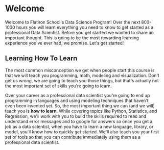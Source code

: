 # Welcome

Welcome to Flatiron School's Data Science Program! Over the next 800-1000 hours you will learn everything you need to know to get started as a professional Data Scientist. Before you get started we wanted to share an important thought. This is going to be the most rewarding learning experience you've ever had, we promise. Let's get started!

## Learning How To Learn

The most common misconception we get when people start this course is that we will teach you programming, math, modeling and visualization. Don't get us wrong, we are going to teach you those things, but that's actually not the most important set of skills you're going to learn.

Over your career as a professional data scientist you're going to end up programming in languages and using modeling techniques that haven't even been invented yet. So, the most important thing we can (and we will) teach you is **how to learn**. While covering topics like Python, Statistics, and Regression, we'll work with you to build the skills required to read and understand error messages and to google for answers so once you get a job as a data scientist, when you have to learn a new language, library, or model, you'll know how to quickly get started. We'll also teach you your first set of tools so that you can contribute immediately using them as a professional data scientist.
